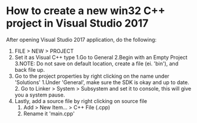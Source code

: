 # How to create a new win32 C++ project in Visual Studio 2017
After opening Visual Studio 2017 application, do the following:
1. FILE > NEW > PROJECT
2. Set it as Visual C++ type
	1.Go to General
	2.Begin with an Empty Project
	3.NOTE: Do not save on default location, create a file (ei. 'bin'), and back file up.
3. Go to the project properties by right clicking on the name under 'Solutions'
	1.Under 'General', make sure the SDK is okay and up to date.
	2. Go to Linker > System > Subsystem and set it to console, this will give you a system pause.
4. Lastly, add a source file by right clicking on source file
	1. Add > New Item... > C++ File (.cpp)
	2. Rename it 'main.cpp'
